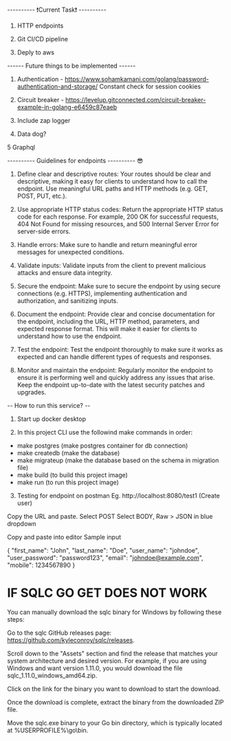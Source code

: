 
---------- ❗️Current Task❗️ ----------

1. HTTP endpoints 

2. Git CI/CD pipeline

3. Deply to aws

------ Future things to be implemented ------

1. Authentication - https://www.sohamkamani.com/golang/password-authentication-and-storage/
Constant check for session cookies

2. Circuit breaker - https://levelup.gitconnected.com/circuit-breaker-example-in-golang-e6459c87eaeb

3. Include zap logger

4. Data dog?

5 Graphql

---------- Guidelines for endpoints ---------- 😎
1. Define clear and descriptive routes: Your routes should be clear and descriptive, making it easy for clients to understand how to call the endpoint. Use meaningful URL paths and HTTP methods (e.g. GET, POST, PUT, etc.).

2. Use appropriate HTTP status codes: Return the appropriate HTTP status code for each response. For example, 200 OK for successful requests, 404 Not Found for missing resources, and 500 Internal Server Error for server-side errors.

3. Handle errors: Make sure to handle and return meaningful error messages for unexpected conditions.

4. Validate inputs: Validate inputs from the client to prevent malicious attacks and ensure data integrity.

5. Secure the endpoint: Make sure to secure the endpoint by using secure connections (e.g. HTTPS), implementing authentication and authorization, and sanitizing inputs.

6. Document the endpoint: Provide clear and concise documentation for the endpoint, including the URL, HTTP method, parameters, and expected response format. This will make it easier for clients to understand how to use the endpoint.

7. Test the endpoint: Test the endpoint thoroughly to make sure it works as expected and can handle different types of requests and responses.

8. Monitor and maintain the endpoint: Regularly monitor the endpoint to ensure it is performing well and quickly address any issues that arise. Keep the endpoint up-to-date with the latest security patches and upgrades.


-- How to run this service? -- 
 
1. Start up docker desktop

2. In this project CLI use the followind make commands in order:
- make postgres (make postgres container for db connection)
- make createdb (make the database)
- make migrateup (make the database based on the schema in migration file)
- make build (to build this project image)
- make run (to run this project image)

3. Testing for endpoint on postman
Eg. http://localhost:8080/test1 (Create user)

Copy the URL and paste.
Select POST
Select BODY, Raw > JSON in blue dropdown

Copy and paste into editor
Sample input

{
  "first_name": "John",
  "last_name": "Doe",
  "user_name": "johndoe",
  "user_password": "password123",
  "email": "johndoe@example.com",
  "mobile": 1234567890
}


# IF SQLC GO GET DOES NOT WORK #
You can manually download the sqlc binary for Windows by following these steps:

Go to the sqlc GitHub releases page: https://github.com/kyleconroy/sqlc/releases.

Scroll down to the "Assets" section and find the release that matches your system architecture and desired version. For example, if you are using Windows and want version 1.11.0, you would download the file sqlc_1.11.0_windows_amd64.zip.

Click on the link for the binary you want to download to start the download.

Once the download is complete, extract the binary from the downloaded ZIP file.

Move the sqlc.exe binary to your Go bin directory, which is typically located at %USERPROFILE%\go\bin.